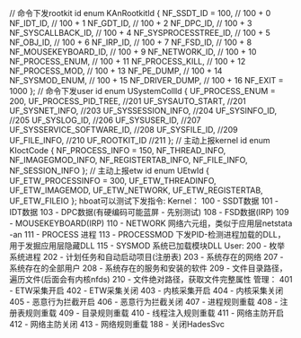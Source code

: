 // 命令下发rootkit id
enum KAnRootkitId
{
    NF_SSDT_ID = 100,               // 100 + 0
    NF_IDT_ID,                      // 100 + 1
    NF_GDT_ID,                      // 100 + 2
    NF_DPC_ID,                      // 100 + 3
    NF_SYSCALLBACK_ID,              // 100 + 4
    NF_SYSPROCESSTREE_ID,           // 100 + 5
    NF_OBJ_ID,                      // 100 + 6
    NF_IRP_ID,                      // 100 + 7
    NF_FSD_ID,                      // 100 + 8
    NF_MOUSEKEYBOARD_ID,            // 100 + 9
    NF_NETWORK_ID,                  // 100 + 10
    NF_PROCESS_ENUM,                // 100 + 11
    NF_PROCESS_KILL,                // 100 + 12
    NF_PROCESS_MOD,                 // 100 + 13
    NF_PE_DUMP,                     // 100 + 14
    NF_SYSMOD_ENUM,                 // 100 + 15
    NF_DRIVER_DUMP,                 // 100 + 16
    NF_EXIT = 1000
};
// 命令下发user id
enum USystemCollId
{
    UF_PROCESS_ENUM = 200,
    UF_PROCESS_PID_TREE,		    //201
    UF_SYSAUTO_START,			    //201
    UF_SYSNET_INFO,				    //203
    UF_SYSSESSION_INFO,			    //204
    UF_SYSINFO_ID,				    //205
    UF_SYSLOG_ID,				    //206
    UF_SYSUSER_ID,				    //207
    UF_SYSSERVICE_SOFTWARE_ID,	    //208
    UF_SYSFILE_ID,				    //209
    UF_FILE_INFO,				    //210
    UF_ROOTKIT_ID				    //211
};
// 主动上报kernel id
enum KIoctCode
{
    NF_PROCESS_INFO = 150,
    NF_THREAD_INFO,
    NF_IMAGEGMOD_INFO,
    NF_REGISTERTAB_INFO,
    NF_FILE_INFO,
    NF_SESSION_INFO
};
// 主动上报etw id
enum UEtwId
{
    UF_ETW_PROCESSINFO = 300,
    UF_ETW_THREADINFO,
    UF_ETW_IMAGEMOD,
    UF_ETW_NETWORK,
    UF_ETW_REGISTERTAB,
    UF_ETW_FILEIO
};
hboat可以测试下发指令:
Kernel：
100 - SSDT数据
101 - IDT数据
103 - DPC数据(有硬编码可能蓝屏 - 先别测试)
108 - FSD数据(IRP)
109 - MOUSEKEYBOARD(IRP)
110 - NETWORK 网络六元组，类似于应用层netstata -an
111 - PROCESS 进程
113 - PROCESSMOD 下发PID-检测进程加载的DLL，用于发掘应用层隐藏DLL
115 - SYSMOD 系统已加载模块DLL
User:
200 - 枚举系统进程
202 - 计划任务和自动启动项目(注册表)
203 - 系统存在的网络
207 - 系统存在的全部用户
208 - 系统存在的服务和安装的软件
209 - 文件目录路径，遍历文件(后面会有内核nfds)
210 - 文件绝对路径，获取文件完整属性
管理：
401 - ETW采集开启
402 - ETW采集关闭
403 - 内核采集开启
404 - 内核采集关闭
405 - 恶意行为拦截开启
406 - 恶意行为拦截关闭
407 - 进程规则重载
408 - 注册表规则重载
409 - 目录规则重载
410 - 线程注入规则重载
411 - 网络主防开启
412 - 网络主防关闭
413 - 网络规则重载
188 - 关闭HadesSvc